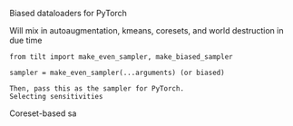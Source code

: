 Biased dataloaders for PyTorch

Will mix in autoaugmentation, kmeans, coresets, and world destruction in due time

```
from tilt import make_even_sampler, make_biased_sampler

sampler = make_even_sampler(...arguments) (or biased)

Then, pass this as the sampler for PyTorch.
Selecting sensitivities

```

Coreset-based sa
